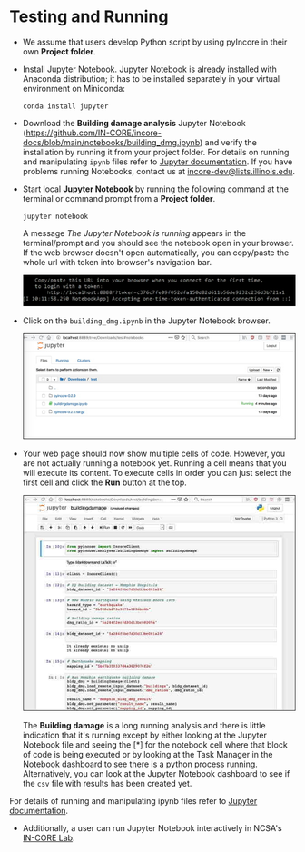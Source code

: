 # Testing and Running

- We assume that users develop Python script by using pyIncore in their own **Project folder**.


- Install Jupyter Notebook. Jupyter Notebook is already installed with Anaconda distribution; it has to be installed separately in your virtual environment on Miniconda:
    ```
    conda install jupyter
    ```
  
- Download the **Building damage analysis** Jupyter Notebook (<https://github.com/IN-CORE/incore-docs/blob/main/notebooks/building_dmg.ipynb>)
and verify the installation by running it from your project folder. For details on running and manipulating `ipynb` files refer 
to [Jupyter documentation](https://jupyter.readthedocs.io/en/latest/running.html#running). If you have problems running Notebooks, contact us at [incore-dev@lists.illinois.edu](mailto:incore-dev@lists.illinois.edu).

- Start local **Jupyter Notebook** by running the following command at the terminal or command prompt from a **Project folder**. 
    ```
    jupyter notebook
    ```
       
    A message *The Jupyter Notebook is running* appears in the terminal/prompt and you should see the notebook open in your browser. 
    If the web browser doesn't open automatically, you can copy/paste the whole url with token into browser's navigation bar.
    
    ![Jupyter Notebook token, running for the first time.](../images/jupyter_token2.jpg "Jupyter Notebook token, running for the first time.")
    
- Click on the `building_dmg.ipynb` in the Jupyter Notebook browser.

    ![Jupyter Notebook dashboard.](../images/juplocal1_file.jpg "Jupyter Notebook dashboard.")


- Your web page should now show multiple cells of code. However, you are not actually running a notebook yet. Running 
a cell means that you will execute its content. To execute cells in order you can just select the first 
cell and click the **Run** button at the top.

    ![Building damage Jupyter notebook cells.](../images/juplocal2_notebook.jpg "Building damage Jupyter notebook cells.")

    The **Building damage** is a long running analysis and there is little indication that it's running except 
    by either looking at the Jupyter Notebook file and seeing the [*] for the notebook cell where that block 
    of code is being executed or by looking at the Task Manager in the Notebook dashboard to see there is 
    a python process running. Alternatively, you can look at the Jupyter Notebook dashboard to see if the `csv` file 
    with results has been created yet.

For details of running and manipulating ipynb files refer to [Jupyter documentation](https://jupyter.readthedocs.io/en/latest/running.html#running).

- Additionally, a user can run Jupyter Notebook interactively in NCSA's [IN-CORE Lab](https://tools.in-core.org/hub/).
